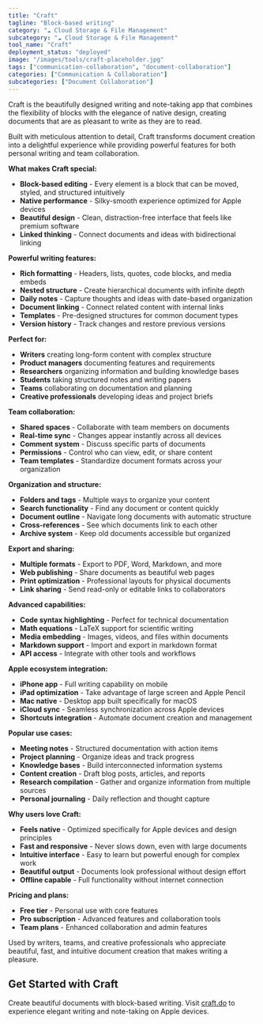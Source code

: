 ```yaml
---
title: "Craft"
tagline: "Block-based writing"
category: "☁️ Cloud Storage & File Management"
subcategory: "☁️ Cloud Storage & File Management"
tool_name: "Craft"
deployment_status: "deployed"
image: "/images/tools/craft-placeholder.jpg"
tags: ["communication-collaboration", "document-collaboration"]
categories: ["Communication & Collaboration"]
subcategories: ["Document Collaboration"]
---
```

Craft is the beautifully designed writing and note-taking app that combines the flexibility of blocks with the elegance of native design, creating documents that are as pleasant to write as they are to read.

Built with meticulous attention to detail, Craft transforms document creation into a delightful experience while providing powerful features for both personal writing and team collaboration.

**What makes Craft special:**
- **Block-based editing** - Every element is a block that can be moved, styled, and structured intuitively
- **Native performance** - Silky-smooth experience optimized for Apple devices
- **Beautiful design** - Clean, distraction-free interface that feels like premium software
- **Linked thinking** - Connect documents and ideas with bidirectional linking

**Powerful writing features:**
- **Rich formatting** - Headers, lists, quotes, code blocks, and media embeds
- **Nested structure** - Create hierarchical documents with infinite depth
- **Daily notes** - Capture thoughts and ideas with date-based organization
- **Document linking** - Connect related content with internal links
- **Templates** - Pre-designed structures for common document types
- **Version history** - Track changes and restore previous versions

**Perfect for:**
- **Writers** creating long-form content with complex structure
- **Product managers** documenting features and requirements
- **Researchers** organizing information and building knowledge bases
- **Students** taking structured notes and writing papers
- **Teams** collaborating on documentation and planning
- **Creative professionals** developing ideas and project briefs

**Team collaboration:**
- **Shared spaces** - Collaborate with team members on documents
- **Real-time sync** - Changes appear instantly across all devices
- **Comment system** - Discuss specific parts of documents
- **Permissions** - Control who can view, edit, or share content
- **Team templates** - Standardize document formats across your organization

**Organization and structure:**
- **Folders and tags** - Multiple ways to organize your content
- **Search functionality** - Find any document or content quickly
- **Document outline** - Navigate long documents with automatic structure
- **Cross-references** - See which documents link to each other
- **Archive system** - Keep old documents accessible but organized

**Export and sharing:**
- **Multiple formats** - Export to PDF, Word, Markdown, and more
- **Web publishing** - Share documents as beautiful web pages
- **Print optimization** - Professional layouts for physical documents
- **Link sharing** - Send read-only or editable links to collaborators

**Advanced capabilities:**
- **Code syntax highlighting** - Perfect for technical documentation
- **Math equations** - LaTeX support for scientific writing
- **Media embedding** - Images, videos, and files within documents
- **Markdown support** - Import and export in markdown format
- **API access** - Integrate with other tools and workflows

**Apple ecosystem integration:**
- **iPhone app** - Full writing capability on mobile
- **iPad optimization** - Take advantage of large screen and Apple Pencil
- **Mac native** - Desktop app built specifically for macOS
- **iCloud sync** - Seamless synchronization across Apple devices
- **Shortcuts integration** - Automate document creation and management

**Popular use cases:**
- **Meeting notes** - Structured documentation with action items
- **Project planning** - Organize ideas and track progress
- **Knowledge bases** - Build interconnected information systems
- **Content creation** - Draft blog posts, articles, and reports
- **Research compilation** - Gather and organize information from multiple sources
- **Personal journaling** - Daily reflection and thought capture

**Why users love Craft:**
- **Feels native** - Optimized specifically for Apple devices and design principles
- **Fast and responsive** - Never slows down, even with large documents
- **Intuitive interface** - Easy to learn but powerful enough for complex work
- **Beautiful output** - Documents look professional without design effort
- **Offline capable** - Full functionality without internet connection

**Pricing and plans:**
- **Free tier** - Personal use with core features
- **Pro subscription** - Advanced features and collaboration tools
- **Team plans** - Enhanced collaboration and admin features

Used by writers, teams, and creative professionals who appreciate beautiful, fast, and intuitive document creation that makes writing a pleasure.

## Get Started with Craft

Create beautiful documents with block-based writing. Visit [craft.do](https://www.craft.do) to experience elegant writing and note-taking on Apple devices.